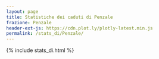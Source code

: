 ```yaml
---
layout: page
title: Statistiche dei caduti di Penzale
frazione: Penzale
header-ext-js: https://cdn.plot.ly/plotly-latest.min.js
permalink: /stats_di/Penzale/
---
```


{% include stats_di.html %}

